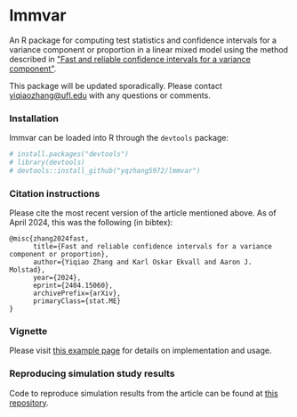 
# lmmvar

An R package for computing test statistics and confidence intervals for
a variance component or proportion in a linear mixed model using the
method described in ["Fast and reliable confidence intervals for a
variance component"](https://arxiv.org/abs/2404.15060).

This package will be updated sporadically. Please contact
<yiqiaozhang@ufl.edu> with any questions or comments.

### Installation

lmmvar can be loaded into R through the `devtools` package:

``` r
# install.packages("devtools")
# library(devtools)
# devtools::install_github("yqzhang5972/lmmvar")
```

### Citation instructions

Please cite the most recent version of the article mentioned above. As
of April 2024, this was the following (in bibtex):

    @misc{zhang2024fast,
          title={Fast and reliable confidence intervals for a variance component or proportion}, 
          author={Yiqiao Zhang and Karl Oskar Ekvall and Aaron J. Molstad},
          year={2024},
          eprint={2404.15060},
          archivePrefix={arXiv},
          primaryClass={stat.ME}
    }

### Vignette

Please visit [this example
page](http://koekvall.github.io/files/lmmvar-vignette.html) for details
on implementation and usage.

### Reproducing simulation study results

Code to reproduce simulation results from the article can be found at
[this repository](https://github.com/koekvall/varcomp-suppl).
